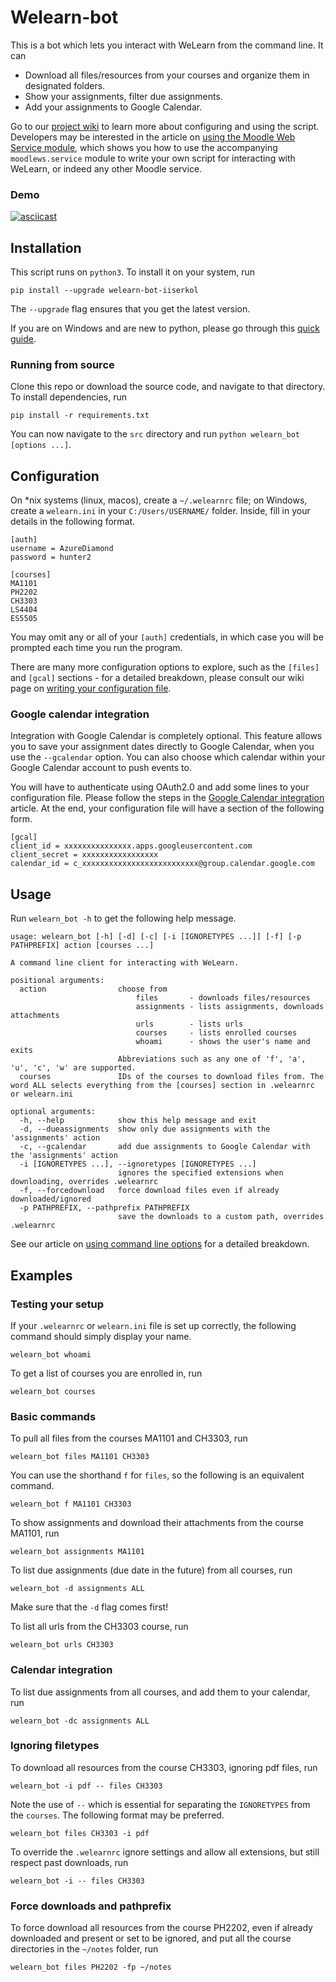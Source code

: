 # Welearn-bot
This is a bot which lets you interact with WeLearn from the command line. It can
- Download all files/resources from your courses and organize them in designated folders.
- Show your assignments, filter due assignments.
- Add your assignments to Google Calendar.


Go to our [project wiki](https://github.com/ParthBibekar/Welearn-bot/wiki) to learn more about configuring and using the script.
Developers may be interested in the article on [using the Moodle Web Service module](https://github.com/ParthBibekar/Welearn-bot/wiki/Using-the-Moodle-Web-Service-module),
which shows you how to use the accompanying `moodlews.service` module to write your own script for interacting with WeLearn, or indeed any other Moodle service.

### Demo
[![asciicast](https://asciinema.org/a/LuVrCehQKXCBeCeXNRUZqgLdm.svg)](https://asciinema.org/a/LuVrCehQKXCBeCeXNRUZqgLdm)

## Installation
This script runs on `python3`. To install it on your system, run
```
pip install --upgrade welearn-bot-iiserkol
```
The `--upgrade` flag ensures that you get the latest version.

If you are on Windows and are new to python, please go through this [quick guide](https://github.com/ParthBibekar/Welearn-bot/wiki/Installing-python-3.x-and-pip-on-Windows).

### Running from source
Clone this repo or download the source code, and navigate to that directory. To install dependencies, run
```
pip install -r requirements.txt
```
You can now navigate to the `src` directory and run `python welearn_bot [options ...]`.

## Configuration
On \*nix systems (linux, macos), create a `~/.welearnrc` file; on Windows, create a `welearn.ini` in your `C:/Users/USERNAME/` folder.
Inside, fill in your details in the following format.

```
[auth]
username = AzureDiamond
password = hunter2

[courses]
MA1101
PH2202
CH3303
LS4404
ES5505
```

You may omit any or all of your `[auth]` credentials, in which case you will be prompted each time you run the program.

There are many more configuration options to explore, such as the `[files]` and `[gcal]` sections - for a detailed breakdown, please consult our
wiki page on [writing your configuration file](https://github.com/ParthBibekar/Welearn-bot/wiki/Writing-your-configuration-file).

### Google calendar integration
Integration with Google Calendar is completely optional. This feature allows you to save your assignment dates directly to Google Calendar, when you use the `--gcalendar` option.
You can also choose which calendar within your Google Calendar account to push events to.

You will have to authenticate using OAuth2.0 and add some lines to your configuration file.
Please follow the steps in the [Google Calendar integration](https://github.com/ParthBibekar/Welearn-bot/wiki/Google-Calendar-integration) article.
At the end, your configuration file will have a section of the following form.
```
[gcal]
client_id = xxxxxxxxxxxxxxx.apps.googleusercontent.com
client_secret = xxxxxxxxxxxxxxxxx
calendar_id = c_xxxxxxxxxxxxxxxxxxxxxxxxxx@group.calendar.google.com
```

## Usage
Run `welearn_bot -h` to get the following help message.
```
usage: welearn_bot [-h] [-d] [-c] [-i [IGNORETYPES ...]] [-f] [-p PATHPREFIX] action [courses ...]

A command line client for interacting with WeLearn.

positional arguments:
  action                choose from
                            files       - downloads files/resources
                            assignments - lists assignments, downloads attachments
                            urls        - lists urls
                            courses     - lists enrolled courses
                            whoami      - shows the user's name and exits
                        Abbreviations such as any one of 'f', 'a', 'u', 'c', 'w' are supported.
  courses               IDs of the courses to download files from. The word ALL selects everything from the [courses] section in .welearnrc or welearn.ini

optional arguments:
  -h, --help            show this help message and exit
  -d, --dueassignments  show only due assignments with the 'assignments' action
  -c, --gcalendar       add due assignments to Google Calendar with the 'assignments' action
  -i [IGNORETYPES ...], --ignoretypes [IGNORETYPES ...]
                        ignores the specified extensions when downloading, overrides .welearnrc
  -f, --forcedownload   force download files even if already downloaded/ignored
  -p PATHPREFIX, --pathprefix PATHPREFIX
                        save the downloads to a custom path, overrides .welearnrc
```
See our article on [using command line options](https://github.com/ParthBibekar/Welearn-bot/wiki/Using-command-line-options) for a detailed breakdown.

## Examples
### Testing your setup
If your `.welearnrc` or `welearn.ini` file is set up correctly, the following command should simply display your name.
```
welearn_bot whoami
```
To get a list of courses you are enrolled in, run
```
welearn_bot courses
```
### Basic commands
To pull all files from the courses MA1101 and CH3303, run
```
welearn_bot files MA1101 CH3303
```
You can use the shorthand `f` for `files`, so the following is an equivalent command.
```
welearn_bot f MA1101 CH3303
```
To show assignments and download their attachments from the course MA1101, run
```
welearn_bot assignments MA1101
```
To list due assignments (due date in the future) from all courses, run
```
welearn_bot -d assignments ALL
```
Make sure that the `-d` flag comes first!

To list all urls from the CH3303 course, run
```
welearn_bot urls CH3303
```
### Calendar integration
To list due assignments from all courses, and add them to your calendar, run
```
welearn_bot -dc assignments ALL
```
### Ignoring filetypes
To download all resources from the course CH3303, ignoring pdf files, run
```
welearn_bot -i pdf -- files CH3303
```
Note the use of `--` which is essential for separating the `IGNORETYPES` from the `courses`. The following format may be preferred.
```
welearn_bot files CH3303 -i pdf
```
To override the `.welearnrc` ignore settings and allow all extensions, but still respect past downloads, run 
```
welearn_bot -i -- files CH3303
```
### Force downloads and pathprefix
To force download all resources from the course PH2202, even if already downloaded and present or set to be ignored, 
and put all the course directories in the `~/notes` folder, run
```
welearn_bot files PH2202 -fp ~/notes 
```

